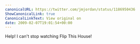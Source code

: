 ```yaml
---
canonicalURL: https://twitter.com/jmjordan/status/1186950436
ShowCanonicalLink: true
CanonicalLinkText: View original on
date: 2009-02-07T19:01:54+00:00
---
```

Help! I can't stop watching Flip This House!